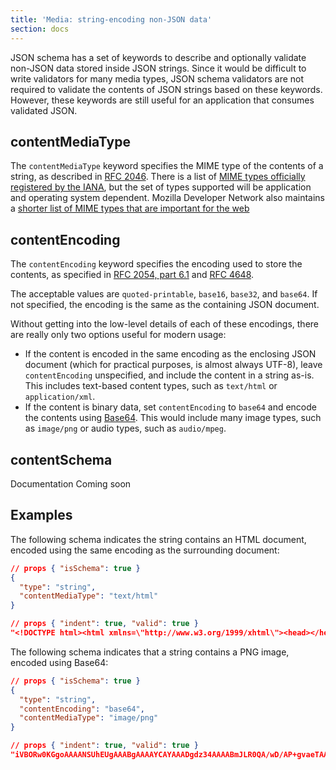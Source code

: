```yaml
---
title: 'Media: string-encoding non-JSON data'
section: docs
---
```


<Keywords label="single: non-JSON data single: media" />

<Star label="New in draft 7" />

JSON schema has a set of keywords to describe and optionally validate
non-JSON data stored inside JSON strings. Since it would be difficult to
write validators for many media types, JSON schema validators are not
required to validate the contents of JSON strings based on these
keywords. However, these keywords are still useful for an application
that consumes validated JSON.

<Keywords label="single: contentMediaType single: media; contentMediaType" />

## contentMediaType

The `contentMediaType` keyword specifies the MIME type of the contents
of a string, as described in [RFC 2046](https://tools.ietf.org/html/rfc2046).
There is a list of [MIME types officially registered by the IANA](http://www.iana.org/assignments/media-types/media-types.xhtml),
but the set of types supported will be application and operating system dependent.
Mozilla Developer Network also maintains a [shorter list of MIME types that are important for the web](https://developer.mozilla.org/en-US/docs/Web/HTTP/Basics_of_HTTP/MIME_types/Complete_list_of_MIME_types)

<Keywords label="single: contentEncoding single: media; contentEncoding" />

## contentEncoding

The `contentEncoding` keyword specifies the encoding used to store the
contents, as specified in [RFC 2054, part
6.1](https://tools.ietf.org/html/rfc2045) and [RFC
4648](https://datatracker.ietf.org/doc/html/rfc4648).

The acceptable values are `quoted-printable`,
`base16`, `base32`, and `base64`. If not specified, the encoding is the
same as the containing JSON document.

Without getting into the low-level details of each of these encodings,
there are really only two options useful for modern usage:

- If the content is encoded in the same encoding as the enclosing JSON
  document (which for practical purposes, is almost always UTF-8),
  leave `contentEncoding` unspecified, and include the content in a
  string as-is. This includes text-based content types, such as
  `text/html` or `application/xml`.
- If the content is binary data, set `contentEncoding` to `base64` and
  encode the contents using
  [Base64](https://tools.ietf.org/html/rfc4648). This would include
  many image types, such as `image/png` or audio types, such as
  `audio/mpeg`.

<Keywords label="single: contentSchema single: media; contentSchema" />

## contentSchema

<Star label="New in draft 2019-09" />

Documentation Coming soon

## Examples

The following schema indicates the string contains an HTML document,
encoded using the same encoding as the surrounding document:

```json
// props { "isSchema": true }
{
  "type": "string",
  "contentMediaType": "text/html"
}
```

```json
// props { "indent": true, "valid": true }
"<!DOCTYPE html><html xmlns=\"http://www.w3.org/1999/xhtml\"><head></head></html>"
```

The following schema indicates that a string contains a PNG image, encoded using Base64:

```json
// props { "isSchema": true }
{
  "type": "string",
  "contentEncoding": "base64",
  "contentMediaType": "image/png"
}
```

```json
// props { "indent": true, "valid": true }
"iVBORw0KGgoAAAANSUhEUgAAABgAAAAYCAYAAADgdz34AAAABmJLR0QA/wD/AP+gvaeTAAAA..."
```
